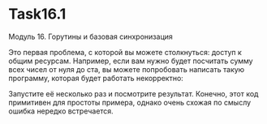 # Task16.1
Модуль 16. Горутины и базовая синхронизация

Это первая проблема, с которой вы можете столкнуться: доступ к общим ресурсам.
Например, если вам нужно будет посчитать сумму всех чисел от нуля до ста, 
вы можете попробовать написать такую программу, которая будет работать некорректно:

Запустите её несколько раз и посмотрите результат. Конечно, этот код примитивен 
для простоты примера, однако очень схожая по смыслу ошибка нередко встречается.
